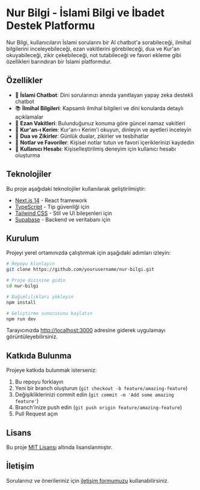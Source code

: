 # Nur Bilgi - İslami Bilgi ve İbadet Destek Platformu

Nur Bilgi, kullanıcıların İslami sorularını bir AI chatbot'a sorabileceği, ilmihal bilgilerini inceleyebileceği, ezan vakitlerini görebileceği, dua ve Kur'an okuyabileceği, zikir çekebileceği, not tutabileceği ve favori ekleme gibi özellikleri barındıran bir İslami platformdur.

## Özellikler

- 🤖 **İslami Chatbot**: Dini sorularınızı anında yanıtlayan yapay zeka destekli chatbot
- 📚 **İlmihal Bilgileri**: Kapsamlı ilmihal bilgileri ve dini konularda detaylı açıklamalar
- 🕌 **Ezan Vakitleri**: Bulunduğunuz konuma göre güncel namaz vakitleri
- 📖 **Kur'an-ı Kerim**: Kur'an-ı Kerim'i okuyun, dinleyin ve ayetleri inceleyin
- 🤲 **Dua ve Zikirler**: Günlük dualar, zikirler ve tesbihatlar
- 📝 **Notlar ve Favoriler**: Kişisel notlar tutun ve favori içeriklerinizi kaydedin
- 👤 **Kullanıcı Hesabı**: Kişiselleştirilmiş deneyim için kullanıcı hesabı oluşturma

## Teknolojiler

Bu proje aşağıdaki teknolojiler kullanılarak geliştirilmiştir:

- [Next.js 14](https://nextjs.org/) - React framework
- [TypeScript](https://www.typescriptlang.org/) - Tip güvenliği için
- [Tailwind CSS](https://tailwindcss.com/) - Stil ve UI bileşenleri için
- [Supabase](https://supabase.io/) - Backend ve veritabanı için

## Kurulum

Projeyi yerel ortamınızda çalıştırmak için aşağıdaki adımları izleyin:

```bash
# Repoyu klonlayın
git clone https://github.com/yourusername/nur-bilgi.git

# Proje dizinine gidin
cd nur-bilgi

# Bağımlılıkları yükleyin
npm install

# Geliştirme sunucusunu başlatın
npm run dev
```

Tarayıcınızda [http://localhost:3000](http://localhost:3000) adresine giderek uygulamayı görüntüleyebilirsiniz.

## Katkıda Bulunma

Projeye katkıda bulunmak isterseniz:

1. Bu repoyu forklayın
2. Yeni bir branch oluşturun (`git checkout -b feature/amazing-feature`)
3. Değişikliklerinizi commit edin (`git commit -m 'Add some amazing feature'`)
4. Branch'inize push edin (`git push origin feature/amazing-feature`)
5. Pull Request açın

## Lisans

Bu proje [MIT Lisansı](LICENSE) altında lisanslanmıştır.

## İletişim

Sorularınız ve önerileriniz için [iletişim formumuzu](https://nur-bilgi.com/contact) kullanabilirsiniz.
